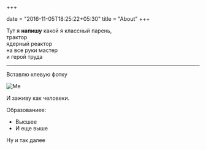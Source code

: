+++

date = "2016-11-05T18:25:22+05:30"
title = "About"
+++

Тут я **напишу** какой я классный парень,  
трактор  
ядерный реактор  
на все руки мастер  
и герой труда  

---

Вставлю клевую фотку

![Me][1]

И заживу как человеки.

Образованиее: 
 
* Высшее  
* И еще выше

Ну и так далее

[1]: /img/Me.jpg "This is me"
